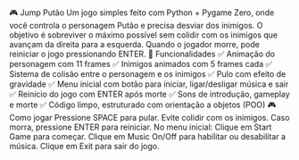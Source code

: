🎮 Jump Putão
Um jogo simples feito com Python + Pygame Zero, onde você controla o personagem Putão e precisa desviar dos inimigos. O objetivo é sobreviver o máximo possível sem colidir com os inimigos que avançam da direita para a esquerda. Quando o jogador morre, pode reiniciar o jogo pressionando ENTER.
🚀 Funcionalidades
✅ Animação do personagem com 11 frames
✅ Inimigos animados com 5 frames cada
✅ Sistema de colisão entre o personagem e os inimigos
✅ Pulo com efeito de gravidade
✅ Menu inicial com botão para iniciar, ligar/desligar música e sair
✅ Reinício do jogo com ENTER após morte
✅ Sons de introdução, gameplay e morte
✅ Código limpo, estruturado com orientação a objetos (POO)
🎮 Como jogar
Pressione SPACE para pular.
Evite colidir com os inimigos.
Caso morra, pressione ENTER para reiniciar.
No menu inicial:
Clique em Start Game para começar.
Clique em Music On/Off para habilitar ou desabilitar a música.
Clique em Exit para sair do jogo.
